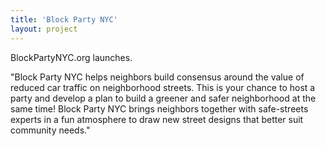 ```yaml
---
title: 'Block Party NYC'
layout: project
---
```


BlockPartyNYC.org launches.

"Block Party NYC helps neighbors build consensus around the value of reduced car traffic on neighborhood streets. This is your chance to host a party and develop a plan to build a greener and safer neighborhood at the same time! Block Party NYC brings neighbors together with safe-streets experts in a fun atmosphere to draw new street designs that better suit community needs."
